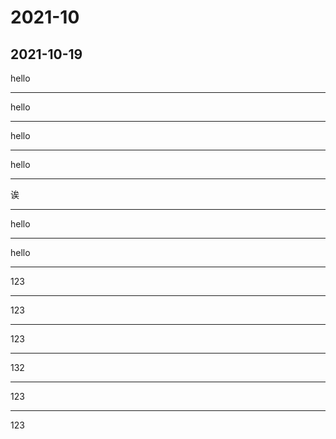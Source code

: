 # 2021-10
## 2021-10-19
hello

---
hello

---
hello

---
hello

---
诶

---
hello

---
hello

---
123

---
123

---
123

---
132

---
123

---
123